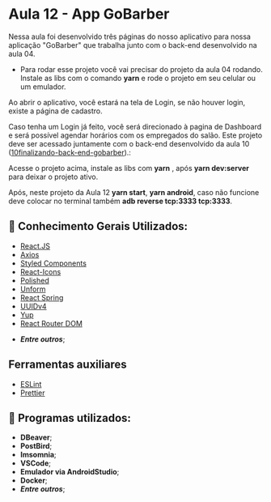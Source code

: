 # Aula 12 - App GoBarber

Nessa aula foi desenvolvido três páginas do nosso aplicativo para nossa aplicação "GoBarber" que trabalha junto com o back-end desenvolvido na aula 04.

* Para rodar esse projeto você vai precisar do projeto da aula 04 rodando. Instale as libs com o comando **yarn** e rode o projeto em seu celular ou um emulador.

Ao abrir o aplicativo, você estará na tela de Login, se não houver login, existe a página de cadastro.

Caso tenha um Login já feito, você será direcionado à pagina de Dashboard e será possível agendar horários com os empregados do salão. Este projeto deve ser acessado juntamente com o back-end desenvolvido da aula 10 ([10finalizando-back-end-gobarber](https://github.com/willbp/Bootcamp-GoStack11-rocketseat/tree/master/Nivel04/10finalizando-back-end-gobarber)).:

Acesse o projeto acima, instale as libs com **yarn** , após **yarn dev:server** para deixar o projeto ativo.

Após, neste projeto da Aula 12 **yarn start**, **yarn android**, caso não funcione deve colocar no terminal também **adb reverse tcp:3333 tcp:3333**.


## :book: Conhecimento Gerais Utilizados:

* [React.JS]([https://pt-br.reactjs.org/](https://pt-br.reactjs.org/))
* [Axios](https://github.com/axios/axios)
* [Styled Components](https://styled-components.com/)
* [React-Icons](https://react-icons.github.io/react-icons/)
* [Polished](https://polished.js.org/)
* [Unform](https://github.com/Rocketseat/unform)
* [React Spring](https://www.react-spring.io/)
* [UUIDv4](https://github.com/thenativeweb/uuidv4)
* [Yup](https://github.com/jquense/yup)
* [React Router DOM](https://github.com/ReactTraining/react-router/tree/master/packages/react-router-dom)
- ***Entre outros***;

## Ferramentas auxiliares

* [ESLint](https://eslint.org/)
* [Prettier](https://prettier.io/)


## :wrench: Programas utilizados:

- **DBeaver**;
- **PostBird**;
- **Imsomnia**;
- **VSCode**;
- **Emulador via AndroidStudio**;
- **Docker**;
- ***Entre outros***;





